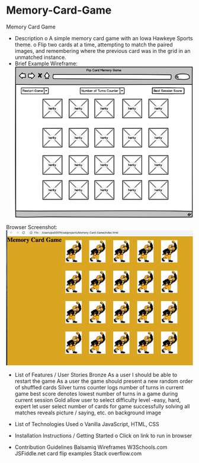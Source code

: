 # Memory-Card-Game

Memory Card Game

* Description
o A simple memory card game with an Iowa Hawkeye Sports theme.
o Flip two cards at a time, attempting to match the paired images, and remembering where the previous card was in the grid in an unmatched instance.
* Brief Example
Wireframe:
![](./img/wireframe.png)









Browser Screenshot:
![](./img/htmlpage.png)

* List of Features / User Stories
Bronze
As a user I should be able to restart the game
As a user the game should present a new random order of shuffled cards
Silver
turns counter logs number of turns in current game
best score denotes lowest number of turns in a game during current session
Gold
allow user to select difficulty level	-easy, hard, expert
let user select number of cards for game
successfully solving all matches reveals picture / saying, etc. on background image

	

* List of Technologies Used
o Vanilla JavaScript, HTML, CSS

* Installation Instructions / Getting Started
o Click on link to run in browser

* Contribution Guidelines
Balsamiq Wireframes
W3Schools.com
JSFiddle.net card flip examples 
Stack overflow.com


